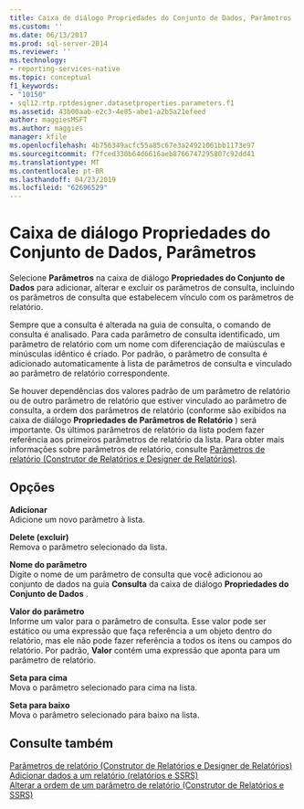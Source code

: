 ```yaml
---
title: Caixa de diálogo Propriedades do Conjunto de Dados, Parâmetros | Microsoft Docs
ms.custom: ''
ms.date: 06/13/2017
ms.prod: sql-server-2014
ms.reviewer: ''
ms.technology:
- reporting-services-native
ms.topic: conceptual
f1_keywords:
- "10150"
- sql12.rtp.rptdesigner.datasetproperties.parameters.f1
ms.assetid: 43b00aab-e2c3-4e85-abe1-a2b5a21efeed
author: maggiesMSFT
ms.author: maggies
manager: kfile
ms.openlocfilehash: 4b756349acfc55a85c67e3a24921061bb1173e97
ms.sourcegitcommit: f7fced330b64d6616aeb8766747295807c92dd41
ms.translationtype: MT
ms.contentlocale: pt-BR
ms.lasthandoff: 04/23/2019
ms.locfileid: "62696529"
---
```

# <a name="dataset-properties-dialog-box-parameters"></a>Caixa de diálogo Propriedades do Conjunto de Dados, Parâmetros
  Selecione **Parâmetros** na caixa de diálogo **Propriedades do Conjunto de Dados** para adicionar, alterar e excluir os parâmetros de consulta, incluindo os parâmetros de consulta que estabelecem vínculo com os parâmetros de relatório.  
  
 Sempre que a consulta é alterada na guia de consulta, o comando de consulta é analisado. Para cada parâmetro de consulta identificado, um parâmetro de relatório com um nome com diferenciação de maiúsculas e minúsculas idêntico é criado. Por padrão, o parâmetro de consulta é adicionado automaticamente à lista de parâmetros de consulta e vinculado ao parâmetro de relatório correspondente.  
  
 Se houver dependências dos valores padrão de um parâmetro de relatório ou de outro parâmetro de relatório que estiver vinculado ao parâmetro de consulta, a ordem dos parâmetros de relatório (conforme são exibidos na caixa de diálogo **Propriedades de Parâmetros de Relatório** ) será importante. Os últimos parâmetros de relatório da lista podem fazer referência aos primeiros parâmetros de relatório da lista. Para obter mais informações sobre parâmetros de relatório, consulte [Parâmetros de relatório &#40;Construtor de Relatórios e Designer de Relatórios&#41;](../report-design/report-parameters-report-builder-and-report-designer.md).  
  
## <a name="options"></a>Opções  
 **Adicionar**  
 Adicione um novo parâmetro à lista.  
  
 **Delete (excluir)**  
 Remova o parâmetro selecionado da lista.  
  
 **Nome do parâmetro**  
 Digite o nome de um parâmetro de consulta que você adicionou ao conjunto de dados na guia **Consulta** da caixa de diálogo **Propriedades do Conjunto de Dados** .  
  
 **Valor do parâmetro**  
 Informe um valor para o parâmetro de consulta. Esse valor pode ser estático ou uma expressão que faça referência a um objeto dentro do relatório, mas ele não pode fazer referência a todos os itens ou campos do relatório. Por padrão, **Valor** contém uma expressão que aponta para um parâmetro de relatório.  
  
 **Seta para cima**  
 Mova o parâmetro selecionado para cima na lista.  
  
 **Seta para baixo**  
 Mova o parâmetro selecionado para baixo na lista.  
  
## <a name="see-also"></a>Consulte também  
 [Parâmetros de relatório &#40;Construtor de Relatórios e Designer de Relatórios&#41;](../report-design/report-parameters-report-builder-and-report-designer.md)   
 [Adicionar dados a um relatório &#40;relatórios e SSRS&#41;](report-datasets-ssrs.md)   
 [Alterar a ordem de um parâmetro de relatório &#40;Construtor de Relatórios e SSRS&#41;](../report-design/change-the-order-of-a-report-parameter-report-builder-and-ssrs.md)  
  
  

